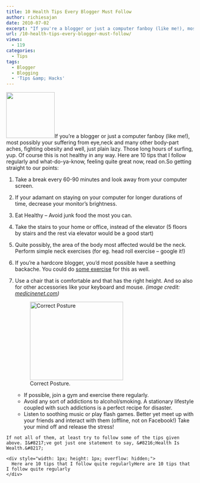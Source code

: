 ```yaml
---
title: 10 Health Tips Every Blogger Must Follow
author: richiesajan
date: 2010-07-02
excerpt: "If you're a blogger or just a computer fanboy (like me!), most possibly your suffering from eye,neck and many other body-part aches, fighting obesity and well, just plain lazy. Those long hours of surfing, yup. Of course this is not healthy in any way. Here are 10 tips that I follow quite regularly and what-do-ya-know, feeling quite great now, read on."
url: /10-health-tips-every-blogger-must-follow/
views:
  - 119
categories:
  - Tips
tags:
  - Blogger
  - Blogging
  - 'Tips &amp; Hacks'
---
```

<img class="alignleft size-full wp-image-27729" src="http://cdn.devilsworkshop.org/files/2010/07/excersice.jpg" alt="" width="130" height="123" />If you&#8217;re a blogger or just a computer fanboy (like me!), most possibly your suffering from eye,neck and many other body-part aches, fighting obesity and well, just plain lazy. Those long hours of surfing, yup. Of course this is not healthy in any way. Here are 10 tips that I follow regularly and what-do-ya-know, feeling quite great now, read on.<!--more-->So getting straight to our points:

  1. Take a break every 60-90 minutes and look away from your computer screen.
  2. If your adamant on staying on your computer for longer durations of time, decrease your monitor&#8217;s brightness.
  3. Eat Healthy &#8211; Avoid junk food the most you can.
  4. Take the stairs to your home or office, instead of the elevator (5 floors by stairs and the rest via elevator would be a good start)
  5. Quite possibly, the area of the body most affected would be the neck. Perform simple neck exercises (for eg. head roll exercise &#8211; google it!)
  6. If you&#8217;re a hardcore blogger, you&#8217;d most possible have a seething backache. You could do <a href="http://www.abs-exercise-advice.com/exercises-for-lower-back-pain.html" onclick="_gaq.push(['_trackEvent', 'outbound-article', 'http://www.abs-exercise-advice.com/exercises-for-lower-back-pain.html', 'some exercise']);" target="_blank">some exercise</a> for this as well.
  7. Use a chair that is comfortable and that has the right height. And so also for other accessories like your keyboard and mouse. *(image credit: <a href="http://www.medicinenet.com/script/main/art.asp?articlekey=23283" onclick="_gaq.push(['_trackEvent', 'outbound-article', 'http://www.medicinenet.com/script/main/art.asp?articlekey=23283', 'medicinenet.com']);" target="_blank">medicinenet.com</a>)* 
    <figure id="attachment_27728" style="width: 250px;" class="wp-caption aligncenter"><img class="size-full wp-image-27728" src="http://cdn.devilsworkshop.org/files/2010/07/adchair.jpg" alt="Correct Posture" width="250" height="210" /><figcaption class="wp-caption-text">Correct Posture. </figcaption></figure></li> 
    
      * If possible, join a gym and exercise there regularly.
      * Avoid any sort of addictions to alcohol/smoking. A stationary lifestyle coupled with such addictions is a perfect recipe for disaster.
      * Listen to soothing music or play flash games. Better yet meet up with your friends and interact with them (offline, not on Facebook!) Take your mind off and release the stress!</ol> 
    
    If not all of them, at least try to follow some of the tips given above. I&#8217;ve got just one statement to say, &#8216;Health Is Wealth.&#8217;
    
    <div style="width: 1px; height: 1px; overflow: hidden;">
      Here are 10 tips that I follow quite regularlyHere are 10 tips that I follow quite regularly
    </div>
